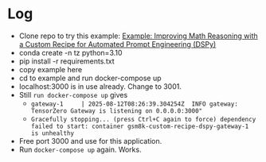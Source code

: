 # Log

- Clone repo to try this example: [Example: Improving Math Reasoning with a Custom Recipe for Automated Prompt Engineering (DSPy)
](https://github.com/tensorzero/tensorzero/tree/main/examples/gsm8k-custom-recipe-dspy)
- conda create -n tz python=3.10
- pip install -r requirements.txt
- copy example here
- cd to example and run docker-compose up
- localhost:3000 is in use already. Change to 3001.
- Still `run docker-compose up` gives 
  -  `gateway-1     | 2025-08-12T08:26:39.304254Z  INFO gateway: TensorZero Gateway is listening on 0.0.0.0:3000"`
  -  `Gracefully stopping... (press Ctrl+C again to force)
dependency failed to start: container gsm8k-custom-recipe-dspy-gateway-1 is unhealthy`
- Free port 3000 and use for this application.
- Run `docker-compose up` again. Works.
